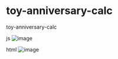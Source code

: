 # toy-anniversary-calc
toy-anniversary-calc


js
![image](https://user-images.githubusercontent.com/58061847/121639985-53046900-cac8-11eb-92ae-15166f514e57.png)


html
![image](https://user-images.githubusercontent.com/58061847/121640042-63b4df00-cac8-11eb-92a7-0b3907b385a5.png)
